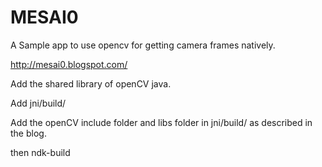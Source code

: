 MESAI0
======
A Sample app to use opencv for getting camera frames natively.

http://mesai0.blogspot.com/

Add the shared library of openCV java.

Add jni/build/

Add the openCV include folder and libs folder in jni/build/ as described in the blog.

then ndk-build
